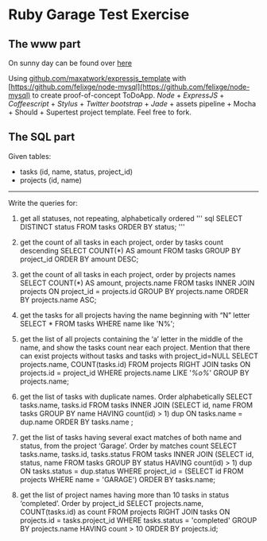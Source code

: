 Ruby Garage Test Exercise
=========================
The www part
-------------------------

On sunny day can be found over [here](https://dashboard.dotcloud.com/applications/todoapp/logs)

Using [github.com/maxatwork/expressjs_template](https://github.com/maxatwork/expressjs_template/) with 
[https://github.com/felixge/node-mysql](https://github.com/felixge/node-mysql) to create proof-of-concept ToDoApp.
*Node* + *ExpressJS* + *Coffeescript* + *Stylus* + *Twitter bootstrap* + *Jade* + assets pipeline + Mocha + Should + Supertest project template.
Feel free to fork.

The SQL part
------------------------
Given tables:
* tasks (id, name, status, project_id)
* projects (id, name)
***
Write the queries for:

1. get all statuses, not repeating, alphabetically ordered
  ''' sql
  SELECT DISTINCT status FROM tasks ORDER BY status;
  '''
2. get the count of all tasks in each project, order by tasks count descending
  SELECT COUNT(*) AS amount FROM tasks GROUP BY project_id ORDER BY amount DESC;

3. get the count of all tasks in each project, order by projects names
  SELECT COUNT(*) AS amount, projects.name FROM tasks INNER JOIN projects ON project_id = projects.id GROUP BY projects.name ORDER BY projects.name ASC;

4. get the tasks for all projects having the name beginning with “N” letter
  SELECT * FROM tasks WHERE name like 'N%';

5. get the list of all projects containing the ‘a’ letter in the middle of the name, and show the
tasks count near each project. Mention that there can exist projects without tasks and
tasks with project_id=NULL
  SELECT projects.name, COUNT(tasks.id) FROM projects RIGHT JOIN tasks ON projects.id = project_id WHERE projects.name LIKE '_%o%_' GROUP BY projects.name;

6. get the list of tasks with duplicate names. Order alphabetically
  SELECT tasks.name, tasks.id FROM tasks INNER JOIN (SELECT id, name FROM tasks GROUP BY name HAVING count(id) > 1) dup  ON tasks.name = dup.name ORDER BY tasks.name ;

7. get the list of tasks having several exact matches of both name and status, from the
project ‘Garage’. Order by matches count
  SELECT tasks.name, tasks.id, tasks.status FROM tasks INNER JOIN (SELECT id, status, name FROM tasks GROUP BY status HAVING count(id) > 1) dup ON tasks.status = dup.status WHERE project_id = (SELECT id FROM projects WHERE name = 'GARAGE') ORDER BY tasks.name;

8. get the list of project names having more than 10 tasks in status ‘completed’. Order by
project_id
  SELECT projects.name, COUNT(tasks.id) as count FROM projects RIGHT JOIN tasks ON projects.id = tasks.project_id WHERE tasks.status = 'completed' GROUP BY projects.name HAVING count > 10 ORDER BY projects.id;
